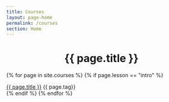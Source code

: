 ```yaml
---
title: Courses
layout: page-home
permalink: /courses
section: Home
---
```




<CENTER><h1 class="emphnext">{{ page.title }}</h1></CENTER>



<!-- These are in-person workshops I offer in Cambridge.
 -->

{% for page in site.courses %}
{% if page.lesson == "intro" %}
<div class = "postit">
<a class="postit-link" href="{{ page.url | prepend: site.baseurl }}">{{ page.title }}</a> 
<span class="post-tag">{{ page.tag}}</span>
</div>
{% endif %}
{% endfor %}

  


<!-- 
  <p class="rss-subscribe">subscribe <a href="{{ "/feed.xml" | prepend: site.baseurl }}">via RSS</a></p>
 -->
